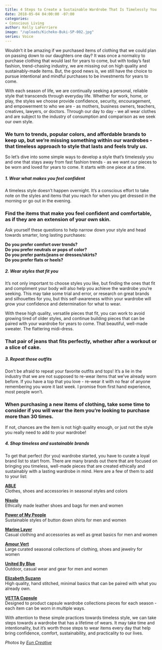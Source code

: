 ```yaml
---
title: 4 Steps to Create a Sustainable Wardrobe That Is Timelessly You
date: 2018-05-04 04:00:00 -07:00
categories:
- Conscious Living
author: Kelly LaFerriere
image: "/uploads/Kicheko-Buki-SP-002.jpg"
series: Voice
---
```


Wouldn’t it be amazing if we purchased items of clothing that we could plan on passing down to our daughters one day? It was once a normalcy to purchase clothing that would last for years to come, but with today’s fast fashion, trend-chasing industry, we are missing out on high quality and sustainably-made items. But, the good news is, we still have the choice to pursue intentional and mindful purchases to be investments for years to come. 

With each season of life, we are continually seeking a personal, reliable style that transcends through everyday life. Whether for work, home, or play, the styles we choose provide confidence, security, encouragement, and empowerment to who we are - as mothers, business owners, teachers, creatives, lawyers, or doctors. Through our day to day - we all wear clothes and are subject to the industry of consumption and comparison as we seek our own style. 

### We turn to trends, popular colors, and affordable brands to keep up, but we’re missing something within our wardrobes - that timeless approach to style that lasts and feels truly _us_. 

So let’s dive into some simple ways to develop a style that’s timelessly you and one that stays away from fast fashion trends - as we want our pieces to be worn and loved for years to come. It starts with one piece at a time.

##### 1. Wear what makes you feel confident

A timeless style doesn’t happen overnight. It’s a conscious effort to take note on the styles and items that you reach for when you get dressed in the morning or go out in the evening. 

### Find the items that make you feel confident and comfortable, as if they are an extension of your own skin.

Ask yourself these questions to help narrow down your style and head towards smarter, long lasting purchases:

**Do you prefer comfort over trends?  
Do you prefer neutrals or pops of color?  
Do you prefer pants/jeans or dresses/skirts?  
Do you prefer flats or heels?**

##### 2. Wear styles that fit you

It’s not only important to choose styles you like, but finding the ones that fit and compliment your body will also help you achieve the wardrobe you’re seeking. This may take some trial and error, or research on great brands and silhouettes for you, but this self-awareness within your wardrobe will grow your confidence and determination for what to wear.

With these high quality, versatile pieces that fit, you can work to avoid growing tired of older styles, and continue building pieces that can be paired with your wardrobe for years to come. That beautiful, well-made sweater. The flattering midi-dress. 

### That pair of jeans that fits perfectly, whether after a workout or a slice of cake.

##### 3. Repeat those outfits

Don’t be afraid to repeat your favorite outfits and tops! It’s a lie in the industry that we are not supposed to re-wear items that we’ve already worn before. If you have a top that you love - re-wear it with no fear of anyone remembering you wore it last week. I promise from first hand experience, most people won’t.

### When purchasing a new items of clothing, take some time to consider if you will wear the item you’re looking to purchase more than 30 times. 

If not, chances are the item is not high quality enough, or just not the style you really need to add to your wardrobe! 

##### 4. Shop timeless and sustainable brands 

To get that perfect (for you) wardrobe started, you have to curate a loyal brand list to start from. There are many brands out there that are focused on bringing you timeless, well-made pieces that are created ethically and sustainably with a lasting wardrobe in mind. Here are a few of them to add to your list: 

**[ABLE](https://www.livefashionable.com/)**  
Clothes, shoes and accessories in seasonal styles and colors  

**[Nisolo](https://nisolo.com/)**  
Ethically made leather shoes and bags for men and women  

**[Power of My People](https://powerofmypeople.com/)**   
Sustainable styles of button down shirts for men and women  

**[Marine Layer](https://www.marinelayer.com/)**  
Casual clothing and accessories as well as great basics for men and women  

**[Amour Vert](https://amourvert.com/)**  
Large curated seasonal collections of clothing, shoes and jewelry for women  

**[United By Blue](https://unitedbyblue.com/)**  
Outdoor, casual wear and gear for men and women 
 
**[Elizabeth Suzann](https://elizabethsuzann.com/)**  
High quality, hand stitched, minimal basics that can be paired with what you already own.  

**[VETTA Capsule](https://www.vettacapsule.com/)**  
Designed to product capsule wardrobe collections pieces for each season - each item can be worn in multiple ways.

With attention to these simple practices towards timeless style, we can take steps towards a wardrobe that has a lifetime of wears. It may take time and intentionality, but it’s worth those steps to wear items every day that help bring confidence, comfort, sustainability, and practicality to our lives.

_Photos by [Eun Creative](http://www.euncreative.com/)_